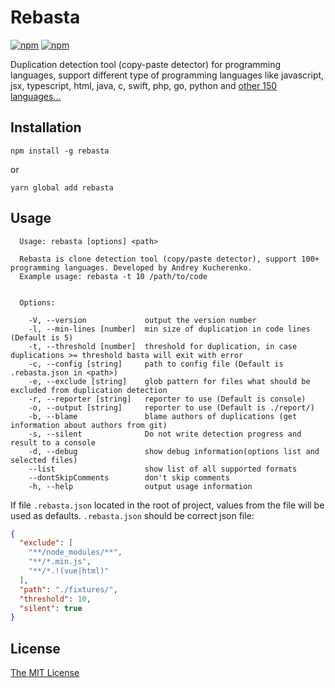 # Rebasta
[![npm](https://img.shields.io/npm/v/rebasta.svg?style=flat-square)](https://www.npmjs.com/package/rebasta)
[![npm](https://img.shields.io/npm/l/rebasta.svg?style=flat-square)](https://www.npmjs.com/package/rebasta)

Duplication detection tool (copy-paste detector) for programming languages, support different type of programming languages like javascript, jsx, typescript, html, java, c, swift, php, go, python and [other 150 languages...](docs/FORMATS.md)


## Installation

```
npm install -g rebasta
```
or

```
yarn global add rebasta
```

## Usage

```
  Usage: rebasta [options] <path>

  Rebasta is clone detection tool (copy/paste detector), support 100+ programming languages. Developed by Andrey Kucherenko.
  Example usage: rebasta -t 10 /path/to/code


  Options:

    -V, --version             output the version number
    -l, --min-lines [number]  min size of duplication in code lines (Default is 5)
    -t, --threshold [number]  threshold for duplication, in case duplications >= threshold basta will exit with error
    -c, --config [string]     path to config file (Default is .rebasta.json in <path>)
    -e, --exclude [string]    glob pattern for files what should be excluded from duplication detection
    -r, --reporter [string]   reporter to use (Default is console)
    -o, --output [string]     reporter to use (Default is ./report/)
    -b, --blame               blame authors of duplications (get information about authors from git)
    -s, --silent              Do not write detection progress and result to a console
    -d, --debug               show debug information(options list and selected files)
    --list                    show list of all supported formats
    --dontSkipComments        don't skip comments
    -h, --help                output usage information
```

If file `.rebasta.json` located in the root of project, values from the file will be used as defaults.
`.rebasta.json` should be correct json file:
```json
{
  "exclude": [
    "**/node_modules/**",
    "**/*.min.js",
    "**/*.!(vue|html)"
  ],
  "path": "./fixtures/",
  "threshold": 10,
  "silent": true
}
```

## License

[The MIT License](LICENSE)
